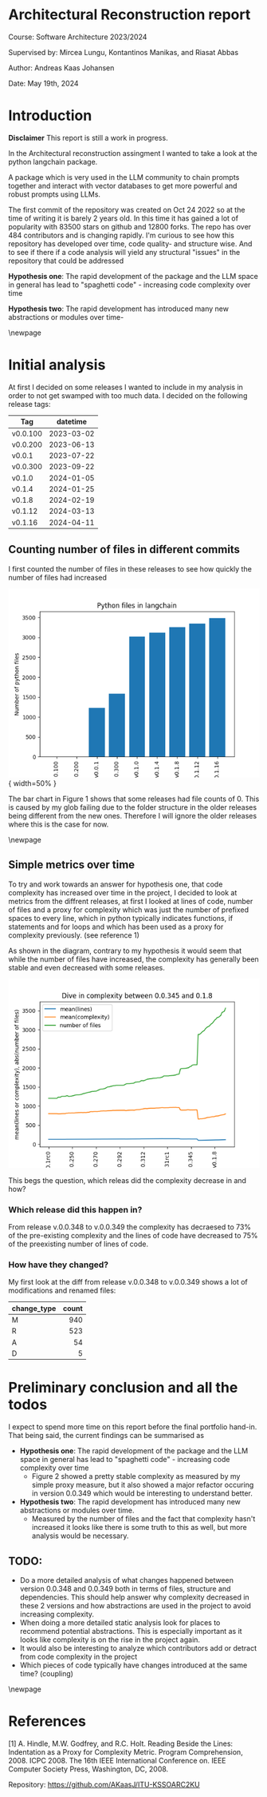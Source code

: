 # Architectural Reconstruction report

Course: Software Architecture 2023/2024

Supervised by: Mircea Lungu, Kontantinos Manikas, and Riasat Abbas

Author: Andreas Kaas Johansen

Date: May 19th, 2024


# Introduction

**Disclaimer** This report is still a work in progress.

In the Architectural reconstruction assingment I wanted to take a look at the python langchain package.

A package which is very used in the LLM community to chain prompts together and interact with vector databases to get more powerful and robust prompts using LLMs.

The first commit of the repository was created on Oct 24 2022 so at the time of writing it is barely 2 years old. In this time it has gained a lot of popularity with 83500 stars on github and 12800 forks. The repo has over 484 contributors and is changing rapidly. I'm curious to see how this repository has developed over time, code quality- and structure wise. And to see if there if a code analysis will yield any structural "issues" in the repository that could be addressed

**Hypothesis one**: The rapid development of the package and the LLM space in general has lead to "spaghetti code" - increasing code complexity over time

**Hypothesis two**: The rapid development has introduced many new abstractions or modules over time-

\newpage

# Initial analysis

At first I decided on some releases I wanted to include in my analysis in order to not get swamped with too much data. I decided on the following release tags:

| Tag      | datetime   |
|----------|------------|
| v0.0.100 | 2023-03-02 |
| v0.0.200 | 2023-06-13 |
| v0.0.1   | 2023-07-22 |
| v0.0.300 | 2023-09-22 |
| v0.1.0   | 2024-01-05 |
| v0.1.4   | 2024-01-25 |
| v0.1.8   | 2024-02-19 |
| v0.1.12  | 2024-03-13 |
| v0.1.16  | 2024-04-11 |

## Counting number of files in different commits

I first counted the number of files in these releases to see how quickly the number of files had increased

![Number of files, select releases](figs/len_files.png){ width=50% }

The bar chart in Figure 1 shows that some releases had file counts of 0. This is caused by my glob failing due to the folder structure in the older releases being different from the new ones. Therefore I will ignore the older releases where this is the case for now.

\newpage

## Simple metrics over time

To try and work towards an answer for hypothesis one, that code complexity has increased over time in the project, I decided to look at metrics from the diffrent releases, at first I looked at lines of code, number of files and a proxy for complexity which was just the number of prefixed spaces to every line, which in python typically indicates functions, if statements and for loops and which has been used as a proxy for complexity previously. (see reference 1)

As shown in the diagram, contrary to my hypothesis it would seem that while the number of files have increased, the complexity has generally been stable and even decreased with some releases.

![Simple metrics](figs/mean_lines_complexity.png)

This begs the question, which releas did the complexity decrease in and how?

### Which release did this happen in?

From release v.0.0.348 to v.0.0.349 the complexity has decraesed to 73% of the pre-existing complexity and the lines of code have decreased to 75% of the preexisting number of lines of code.

### How have they changed?

My first look at the diff from release v.0.0.348 to v.0.0.349 shows a lot of modifications and renamed files:

| change_type   |   count |
|:--------------|--------:|
| M             |     940 |
| R             |     523 |
| A             |      54 |
| D             |       5 |

# Preliminary conclusion and all the todos

I expect to spend more time on this report before the final portfolio hand-in. That being said, the current findings can be summarised as 

- **Hypothesis one**: The rapid development of the package and the LLM space in general has lead to "spaghetti code" - increasing code complexity over time
  - Figure 2 showed a pretty stable complexity as measured by my simple proxy measure, but it also showed a major refactor occuring in version 0.0.349 which would be interesting to understand better.
- **Hypothesis two**: The rapid development has introduced many new abstractions or modules over time.
  - Measured by the number of files and the fact that complexity hasn't increased it looks like there is some truth to this as well, but more analysis would be necessary.

## TODO:

- Do a more detailed analysis of what changes happened between version 0.0.348 and 0.0.349 both in terms of files, structure and dependencies. This should help answer why complexity decreased in these 2 versions and how abstractions are used in the project to avoid increasing complexity.
- When doing a more detailed static analysis look for places to recommend potential abstractions. This is especially important as it looks like complexity is on the rise in the project again.
- It would also be interesting to analyze which contributors add or detract from code complexity in the project
- Which pieces of code typically have changes introduced at the same time? (coupling)

\newpage

# References

[1] A. Hindle, M.W. Godfrey, and R.C. Holt. Reading Beside the Lines: Indentation as a Proxy for Complexity Metric. Program Comprehension, 2008. ICPC 2008. The 16th IEEE International Conference on. IEEE Computer Society Press, Washington, DC, 2008.

Repository: https://github.com/AKaasJ/ITU-KSSOARC2KU